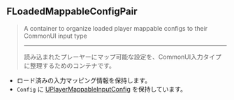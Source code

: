 ## FLoadedMappableConfigPair

> A container to organize loaded player mappable configs to their CommonUI input type
> 
> ----
> 読み込まれたプレーヤーにマップ可能な設定を、CommonUI入力タイプに整理するためのコンテナです。

* ロード済みの入力マッピング情報を保持します。
* `Config` に [UPlayerMappableInputConfig] を保持しています。

<!--- ページ内のリンク --->

<!--- 自前の画像へのリンク --->

<!--- generated --->
[UPlayerMappableInputConfig]: ../../UE/Input/UPlayerMappableInputConfig.md#uplayermappableinputconfig
